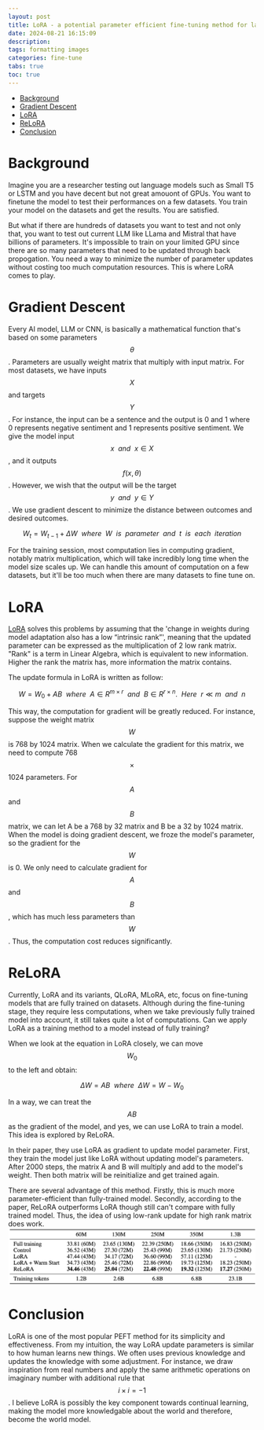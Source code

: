 ```yaml
---
layout: post
title: LoRA - a potential parameter efficient fine-tuning method for large models
date: 2024-08-21 16:15:09
description: 
tags: formatting images
categories: fine-tune
tabs: true
toc: true
---
```


<ul id="toc" class="section-nav">
  <li class="toc-entry toc-h1"><a href="#background">Background</a></li>
  <li class="toc-entry toc-h1"><a href="#gradient-Descent">Gradient Descent</a></li>
  <li class="toc-entry toc-h1"><a href="#loRA">LoRA</a></li>
  <li class="toc-entry toc-h1"><a href="#reLoRA">ReLoRA</a></li>
  <li class="toc-entry toc-h1"><a href="#conclusion">Conclusion</a></li>
</ul>

# Background

Imagine you are a researcher testing out language models such as Small T5 or LSTM and you have decent but not great amouont of GPUs. You want to finetune the model to test their performances on a few datasets. You train your model on the datasets and get the results. You are satisfied.

But what if there are hundreds of datasets you want to test and not only that, you want to test out current LLM like LLama and Mistral that have billions of parameters. It's impossible to train on your limited GPU since there are so many parameters that need to be updated through back propogation. You need a way to minimize the number of parameter updates without costing too much computation resources. This is where LoRA comes to play.

# Gradient Descent

Every AI model, LLM or CNN, is basically a mathematical function that's based on some parameters $$ \theta $$. Parameters are usually weight matrix that multiply with input matrix. For most datasets, we have inputs $$X$$ and targets $$Y$$. For instance, the input can be a sentence and the output is 0 and 1 where 0 represents negative sentiment and 1 represents positive sentiment. We give the model input $$x \  \ and \  \ x \in X$$, and it outputs $$ \textit{f}(x, \theta)$$. However, we wish that the output will be the target $$y \  \ and \  \ y \in Y$$. We use gradient descent to minimize the distance between outcomes and desired outcomes. 

$$ W_t = W_{t-1} + \Delta W \  \ where\ \ W\ \ is \ \ parameter \ \ and \ \ t \ \ is \ \ each \ \ iteration $$

For the training session, most computation lies in computing gradient, notably matrix multiplication, which will take incredibly long time when the model size scales up. We can handle this amount of computation on a few datasets, but it'll be too much when there are many datasets to fine tune on.


# LoRA

[LoRA](https://arxiv.org/abs/2106.09685) solves this problems by assuming that the 'change in weights during model adaptation also has a low “intrinsic rank”', meaning that the updated parameter can be expressed as the multiplication of 2 low rank matrix. "Rank" is a term in Linear Algebra, which is equivalent to new information. Higher the rank the matrix has, more information the matrix contains. 

 The update formula in LoRA is written as follow:

$$
W = W_0 + AB \  \ where \ \ A\in R^{m\times r} \ \ and \ \ B\in R^{r\times n}. \  \ Here \ \ r\ll m \ \ and \ \ n
$$

This way, the computation for gradient will be greatly reduced. For instance, suppose the weight matrix $$W$$ is 768 by 1024 matrix. When we calculate the gradient for this matrix, we need to compute 768 $$\times$$ 1024 parameters. For $$A$$ and $$B$$ matrix, we can let A be a 768 by 32 matrix and B be a 32 by 1024 matrix. When the model is doing gradient descent, we froze the model's parameter, so the gradient for the $$W$$ is 0. We only need to calculate gradient for $$A$$ and $$B$$, which has much less parameters than $$W$$. Thus, the computation cost reduces significantly.

# ReLoRA

Currently, LoRA and its variants, QLoRA, MLoRA, etc, focus on fine-tuning models that are fully trained on datasets. Although during the fine-tuning stage, they require less computations, when we take previously fully trained model into account, it still takes quite a lot of computations. Can we apply LoRA as a training method to a model instead of fully training?

When we look at the equation in LoRA closely, we can move $$W_0$$ to the left and obtain:

$$
\Delta W = AB \  \ where \  \ \Delta W = W - W_0
$$

In a way, we can treat the $$AB$$ as the gradient of the model, and yes, we can use LoRA to train a model. This idea is explored by ReLoRA. 

In their paper, they use LoRA as gradient to update model parameter. First, they train the model just like LoRA without updating model's parameters. After 2000 steps, the matrix A and B will multiply and add to the model's weight. Then both matrix will be reinitialize and get trained again. 

There are several advantage of this method. Firstly, this is much more parameter-efficient than fully-trained model. Secondly, according to the paper, ReLoRA outperforms LoRA though still can't compare with fully trained model. Thus, the idea of using low-rank update for high rank matrix does work.
<img src = "./img/35001724304205_.pic.jpg">

# Conclusion

LoRA is one of the most popular PEFT method for its simplicity and effectiveness. From my intuition, the way LoRA update parameters is similar to how human learns new things. We often uses previous knowledge and updates the knowledge with some adjustment. For instance, we draw inspiration from real numbers and apply the same arithmetic operations on imaginary number with additional rule that $$i \times i = -1$$. I believe LoRA is possibly the key component towards continual learning, making the model more knowledgable about the world and therefore, become the world model.




